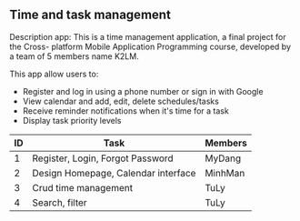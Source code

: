 ## Time and task management


Description app:
This is a time management application, a final project for the Cross- platform Mobile
Application Programming course, developed by a team of 5 members name K2LM.

This app allow users to:
- Register and log in using a phone number or sign in with Google
- View calendar and add, edit, delete schedules/tasks
- Receive reminder notifications when it's time for a task
- Display task priority levels

[//]: # (- Show task completion status)

[//]: # (- Provide schedule statistics)

| ID | Task                                | Members |
|----|-------------------------------------|---------|
| 1  | Register, Login, Forgot Password    | MyDang  |
| 2  | Design Homepage, Calendar interface | MinhMan |
| 3  | Crud time management                | TuLy    |
| 4  | Search, filter                      | TuLy    |

